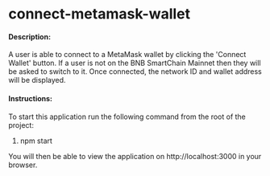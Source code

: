 # connect-metamask-wallet

#### Description:

A user is able to connect to a MetaMask wallet by clicking the 'Connect Wallet' button.
If a user is not on the BNB SmartChain Mainnet then they will be asked to switch to it.
Once connected, the network ID and wallet address will be displayed.

#### Instructions:

To start this application run the following command from the root of the project:

1. npm start

You will then be able to view the application on http://localhost:3000 in your browser.
